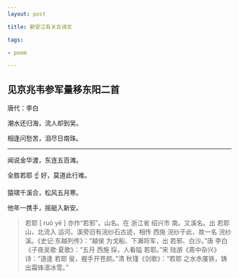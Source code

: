 ```yaml
---
layout: post

title: 新安江有关古诗文

tags:

- poem

---
```



## 见京兆韦参军量移东阳二首

唐代：李白

潮水还归海，流人却到吴。

相逢问愁苦，泪尽日南珠。

___


闻说金华渡，东连五百滩。

全胜若耶 :point_up: 好，莫道此行难。

猿啸千溪合，松风五月寒。

他年一携手，摇艇入新安。

> 若耶
> [ ruò yē ] 
> 亦作“若邪”。山名。在 浙江省 绍兴市 南。又溪名。出 若耶山，北流入 运河。溪旁旧有浣纱石古迹，相传 西施 浣纱于此，故一名 浣纱溪。《史记·东越列传》：“越侯 为戈船、下瀨将军，出 若邪、白沙。”唐 李白《子夜吴歌·夏歌》：“五月 西施 採，人看隘 若耶。”宋 陆游《斋中杂兴》诗：“道逢 若耶 叟，握手开苍颜。”清 秋瑾《剑歌》：“若耶 之水赤厪铁，铸出霜锋凛冰雪。”
